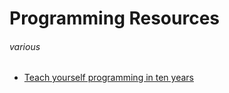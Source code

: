 # Programming Resources
###### various

* [Teach yourself programming in ten years](http://norvig.com/21-days.html)
